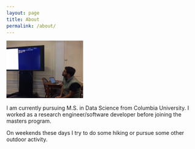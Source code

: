 ```yaml
---
layout: page
title: About
permalink: /about/
---
```


<img src="/images/ihouse.jpeg" alt="" style="width: 200px;"/>

I am currently pursuing M.S. in Data Science from Columbia University. I worked as a research engineer/software developer before joining the masters program.

On weekends these days I try to do some hiking or pursue some other outdoor activity.